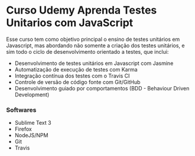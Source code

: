 # Curso Udemy Aprenda Testes Unitarios com JavaScript
Esse curso tem como objetivo principal o ensino de testes unitários em Javascript, mas abordando não somente a criação dos testes unitários, e sim todo o ciclo de desenvolvimento orientado a testes, que inclui:
   - Desenvolvimento de testes unitários em Javascript com Jasmine
   - Automatização de execução de testes com Karma
   - Integração contínua dos testes com o Travis CI
   - Controle de versão de código fonte com Git/GitHub
   - Desenvolvimento guiado por comportamentos (BDD - Behaviour Driven Development)

### Softwares 
   - Sublime Text 3
   - Firefox
   - NodeJS/NPM
   - Git
   - Travis

### 
